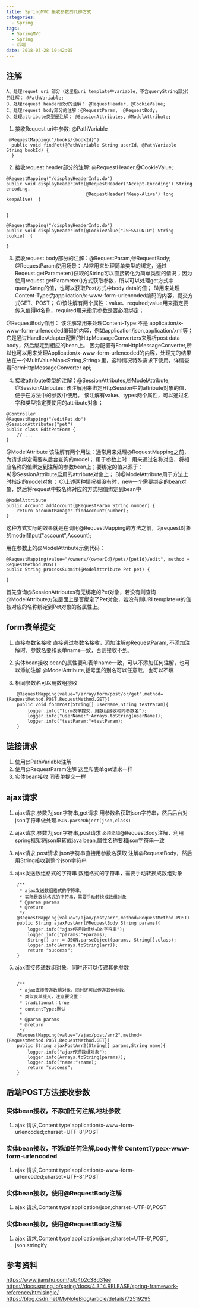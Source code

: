 ```yaml
---
title: SpringMVC 接收参数的几种方式
categories:
  - Spring
tags:
  - SpringMVC
  - Spring
  - 后端
date: 2018-03-28 10:42:05
---
```


## 注解

```
A、处理requet uri 部分（这里指uri template中variable，不含queryString部分）的注解： @PathVariable;
B、处理request header部分的注解： @RequestHeader, @CookieValue;
C、处理request body部分的注解：@RequestParam,  @RequestBody;
D、处理attribute类型是注解： @SessionAttributes, @ModelAttribute;
```

1. 接收Request uri中参数: @PathVariable 

```
 @RequestMapping("/books/{bookId}")  
  public void findPet(@PathVariable String userId, @PathVariable String bookId) {      
  }

```

2. 接收request header部分的注解: @RequestHeader,@CookieValue;

```
@RequestMapping("/displayHeaderInfo.do")  
public void displayHeaderInfo(@RequestHeader("Accept-Encoding") String encoding,  
                              @RequestHeader("Keep-Alive") long keepAlive)  {  
  
  
}

@RequestMapping("/displayHeaderInfo.do")  
public void displayHeaderInfo(@CookieValue("JSESSIONID") String cookie)  {  
  
}  
```

3. 接收request body部分的注解：@RequestParam,@RequestBody;
@RequestParam使用场景：
A)常用来处理简单类型的绑定，通过Reqeust.getParameter()获取的String可以直接转化为简单类型的情况；因为使用request.getParameter()方式获取参数，所以可以处理get方式中queryString的值，也可以获取Post方式中body data的值；
B)用来处理Content-Type:为application/x-www-form-urlencoded编码的内容，提交方式GET、POST；
C)该注解有两个属性：value、required;value用来指定要传入值得id名称，required用来指示参数是否必须绑定；

@RequestBody作用：
该注解常用来处理Content-Type:不是 application/x-www-form-urlencoded编码的内容，例如application/json,application/xml等； 它是通过HandlerAdapter配置的HttpMessageConverters来解析post data body，然后绑定到相应的bean上。 因为配置有FormHttpMessageConverter,所以也可以用来处理Application/x-www-form-urlencoded的内容，处理完的结果放在一个MultiValueMap<String,String>里，这种情况特殊需求下使用，详情查看FormHttpMessageConverter api;

4. 接收attribute类型的注解：@SessionAttributes,@ModelAttribute;
@SessionAttributes:
该注解用来绑定HttpSession中的attribute对象的值，便于在方法中的参数中使用。
该注解有value、types两个属性，可以通过名字和类型指定要使用的attribute对象；
```
@Controller  
@RequestMapping("/editPet.do")  
@SessionAttributes("pet")  
public class EditPetForm {  
    // ...  
}  

```

@ModelAttribute
该注解有两个用法：通常用来处理@RequestMapping之前，为请求绑定需要从后台查询的model；
用于参数上时：用来通过名称对应，将相应名称的值绑定到注解的参数bean上；要绑定的值来源于：
A)@SessionAttribute启用的attribute对象上；
B)@ModelAttribute用于方法上时指定的model对象；
C)上述两种情况都没有时，new一个需要绑定的bean对象，然后将request中按名称对应的方式把值绑定到bean中
```
@ModelAttribute  
public Account addAccount(@RequestParam String number) {  
    return accountManager.findAccount(number);  
}  
```
这种方式实际的效果就是在调用@RequestMapping的方法之前，为request对象的model里put("account",Account);

用在参数上的@ModelAttribute示例代码：
```
@RequestMapping(value="/owners/{ownerId}/pets/{petId}/edit", method = RequestMethod.POST)  
public String processSubmit(@ModelAttribute Pet pet) {  
     
}
```

首先查询@SessionAttributes有无绑定的Pet对象，若没有则查询@ModelAttribute方法层面上是否绑定了Pet对象，若没有则URI template中的值按对应的名称绑定到Pet对象的各属性上。


## form表单提交
1. 直接参数名接收
直接通过参数名接收，添加注解@RequestParam, 不添加注解时，参数名要和表单name一致，否则接收不到。

2. 实体bean接收
bean的属性要和表单name一致，可以不添加任何注解，也可以添加注解 @ModelAttribute,括号里的别名可以任意取，也可以不填 

3. 相同参数名可以用数组接收
```
    @RequestMapping(value="/array/form/post/or/get",method={RequestMethod.POST,RequestMethod.GET})  
    public void formPost(String[] userName,String testParam){  
        logger.info("form表单提交，用数组接收相同参数名");  
        logger.info("userName:"+Arrays.toString(userName));  
        logger.info("testParam:"+testParam);  
    }  
```

## 链接请求 
1. 使用@PathVariable注解
2. 使用@RequestParam注解
这里和表单get请求一样 
3. 实体bean接收 
同表单提交一样

## ajax请求
1. ajax请求,参数为json字符串,get请求
用参数名获取json字符串，然后后台对json字符串做处理`JSON.parseObject(json,class)`

2. ajax请求,参数为json字符串,post请求
`必须添加`@RequestBody注解，利用spring框架将json串转成java bean,属性名称要和json字符串一致

3. ajax请求,post请求 json字符串直接用参数名获取
注解@RequestBody，然后用String接收到整个json字符串

4. ajax发送数组格式的字符串
数组格式的字符串，需要手动转换成数组对象
```
    /** 
     * ajax发送数组格式的字符串， 
     * 实际是数组格式的字符串，需要手动转换成数组对象 
     * @param params 
     * @return 
     */  
    @RequestMapping(value="/ajax/post/arr",method=RequestMethod.POST)  
    public String ajaxPostArr(@RequestBody String params){  
        logger.info("ajax传递数组格式的字符串");  
        logger.info("params:"+params);  
        String[] arr = JSON.parseObject(params, String[].class);  
        logger.info(Arrays.toString(arr));  
        return "success";  
    }  
```

5. ajax直接传递数组对象，同时还可以传递其他参数
```

    /** 
     * ajax直接传递数组对象，同时还可以传递其他参数， 
     * 类似表单提交，注意要设置： 
     * traditional：true 
     * contentType:默认 
     *  
     * @param params 
     * @return 
     */  
    @RequestMapping(value="/ajax/post/arr2",method={RequestMethod.POST,RequestMethod.GET})  
    public String ajaxPostArr2(String[] params,String name){  
        logger.info("ajax传递数组对象");  
        logger.info(Arrays.toString(params));  
        logger.info("name:"+name);  
        return "success";  
    }
```

## 后端POST方法接收参数
### 实体bean接收，不添加任何注解,地址参数
 1. ajax 请求,Content type'application/x-www-form-urlencoded;charset=UTF-8',POST

### 实体bean接收，不添加任何注解,body传参 ContentType:x-www-form-urlencoded 
 1. ajax 请求,Content type'application/x-www-form-urlencoded;charset=UTF-8',POST

### 实体bean接收，使用@RequestBody注解
 1. ajax 请求,Content type'application/json;charset=UTF-8',POST

### 实体bean接收，使用@RequestBody注解
1. ajax 请求,Content type'application/json;charset=UTF-8',POST, json.stringify



## 参考资料
https://www.jianshu.com/p/b4b2c38d31ee
https://docs.spring.io/spring/docs/4.3.14.RELEASE/spring-framework-reference/htmlsingle/
https://blog.csdn.net/MyNoteBlog/article/details/72519295

